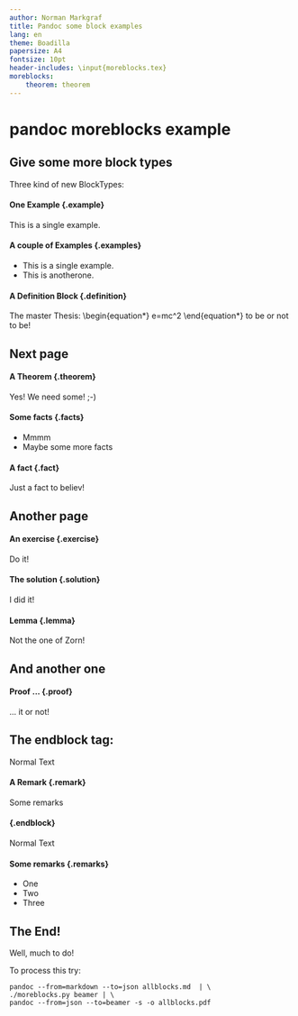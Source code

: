 ```yaml
---
author: Norman Markgraf
title: Pandoc some block examples
lang: en
theme: Boadilla
papersize: A4
fontsize: 10pt
header-includes: \input{moreblocks.tex}
moreblocks:
	theorem: theorem
---
```

# pandoc moreblocks example

## Give some more block types

Three kind of new BlockTypes:

#### One Example {.example}

This is a single example.


#### A couple of Examples {.examples}
- This is a single example.
- This is anotherone.

#### A Definition Block {.definition}
The master Thesis:
\begin{equation*}
	e=mc^2
\end{equation*}
to be or not to be!

## Next page

#### A Theorem {.theorem}

Yes! We need some! ;-)

#### Some facts {.facts}
- Mmmm
- Maybe some more facts

#### A fact {.fact}

Just a fact to believ!

## Another page

#### An exercise {.exercise}

Do it!

#### The solution {.solution}

I did it!

#### Lemma {.lemma}

Not the one of Zorn!

## And another one

#### Proof ... {.proof}

... it or not!

## The endblock tag:

Normal Text

#### A Remark {.remark}
Some remarks

#### {.endblock}

Normal Text

#### Some remarks {.remarks}
- One
- Two
- Three

## The End!

Well, much to do!

To process this try:

```
pandoc --from=markdown --to=json allblocks.md  | \
./moreblocks.py beamer | \
pandoc --from=json --to=beamer -s -o allblocks.pdf
```